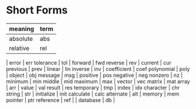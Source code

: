 # Short Forms

meaning|term
-----|-------
absolute | abs 
relative | rel 
|
error | err 
tolerance | tol 
| 
forward | fwd 
reverse | rev 
|
current | cur
previous | prev 
|
linear | lin
inverse | inv
|
coefficient | coef
polynomial | poly
|
object | obj
message | msg
|
positive | pos
negative | neg
nonzero | nz 
|
minimum | min
middle | mid
maximum | max 
|
vector | vec
matrix | mat 
array | arr 
| 
value | val 
result | res
temporary | tmp
|
index | idx
character | chr
string | str
|
initialize | init
calculate | calc
alternate | alt
|
memory | mem
pointer | ptr
reference | ref 
|
|
database | db
|

